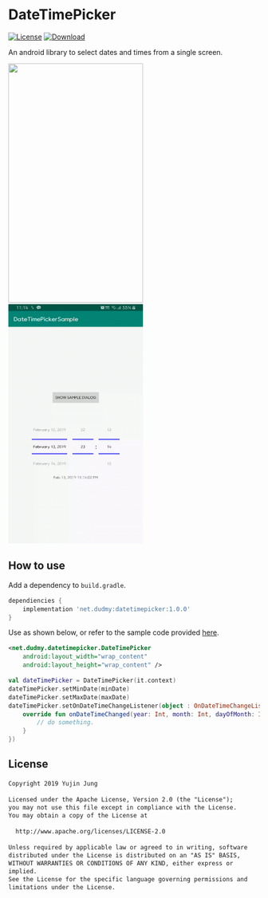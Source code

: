 # DateTimePicker

[![License](https://img.shields.io/hexpm/l/plug.svg)](https://github.com/dudmy/DateTimePicker/blob/master/LICENSE)
[![Download](https://img.shields.io/bintray/v/dudmy/maven/datetimepicker.svg?colorB=yellow&style=flat)](https://bintray.com/dudmy/maven/datetimepicker)

An android library to select dates and times from a single screen.

<img src="https://github.com/dudmy/DateTimePicker/blob/master/screenshot-1.gif" width="270" height="480"> <img src="https://github.com/dudmy/DateTimePicker/blob/master/screenshot-2.gif" width="270" height="480">

## How to use

Add a dependency to `build.gradle`.

```groovy
dependiencies {
    implementation 'net.dudmy:datetimepicker:1.0.0'
}
```

Use as shown below, or refer to the sample code provided [here](https://github.com/dudmy/DateTimePicker/blob/master/app/src/main/java/net/dudmy/datetimepickersample/MainActivity.kt).

```xml
<net.dudmy.datetimepicker.DateTimePicker
    android:layout_width="wrap_content"
    android:layout_height="wrap_content" />
```

```kotlin
val dateTimePicker = DateTimePicker(it.context)
dateTimePicker.setMinDate(minDate)
dateTimePicker.setMaxDate(maxDate)
dateTimePicker.setOnDateTimeChangeListener(object : OnDateTimeChangeListener {
    override fun onDateTimeChanged(year: Int, month: Int, dayOfMonth: Int, hour: Int, minute: Int) {
        // do something.
    }
})
```

## License

```
Copyright 2019 Yujin Jung

Licensed under the Apache License, Version 2.0 (the "License");
you may not use this file except in compliance with the License.
You may obtain a copy of the License at

  http://www.apache.org/licenses/LICENSE-2.0

Unless required by applicable law or agreed to in writing, software
distributed under the License is distributed on an "AS IS" BASIS,
WITHOUT WARRANTIES OR CONDITIONS OF ANY KIND, either express or implied.
See the License for the specific language governing permissions and
limitations under the License.
```
